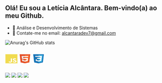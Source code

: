 ## Olá! Eu sou a Letícia Alcântara. Bem-vindo(a) ao meu Github.

- 🌱 Análise e Desenvolvimento de Sistemas 
- 💬 Contate-me no email: alcantaradev7@gmail.com

![Anurag's GitHub stats](https://github-readme-stats.vercel.app/api?username=Alc4ntaraa&show_icons=true&theme=github_dark)

##

<div>
  <img align="center" alt="lele-Js" height="30" width="40" src="https://raw.githubusercontent.com/devicons/devicon/master/icons/javascript/javascript-plain.svg">
  <img align="center" alt="lele-HTML" height="30" width="40" src="https://raw.githubusercontent.com/devicons/devicon/master/icons/html5/html5-original.svg">
  <img align="center" alt="lele-CSS" height="30" width="40" src="https://raw.githubusercontent.com/devicons/devicon/master/icons/css3/css3-original.svg">
</div>


## 

<div>

  <a href="https://instagram.com/alcantaraa7_" target="_blank"><img src="https://img.shields.io/badge/-Instagram-%23E4405F?style=for-the-badge&logo=instagram&logoColor=white" target="_blank"></a>
 <a href="https://603670107457191954" target="_blank"><img src="https://img.shields.io/badge/Discord-7289DA?style=for-the-badge&logo=discord&logoColor=white" target="_blank"></a> 
  <a href = "mailto:alcantaradev7@gmail.com"><img src="https://img.shields.io/badge/-Gmail-%23333?style=for-the-badge&logo=gmail&logoColor=white" target="_blank"></a>
  <a href="https://https://www.linkedin.com/in/alcantara7" target="_blank"><img src="https://img.shields.io/badge/-LinkedIn-%230077B5?style=for-the-badge&logo=linkedin&logoColor=white" target="_blank"></a> 

</div>

  

